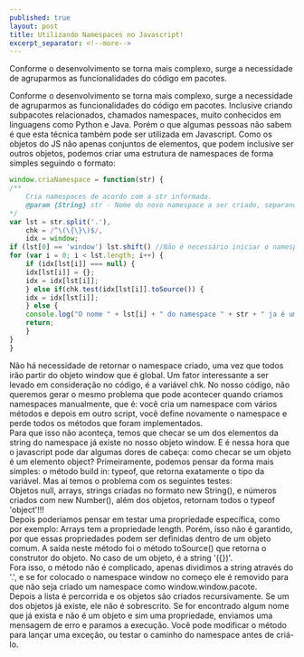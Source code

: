 ```yaml
---
published: true
layout: post
title: Utilizando Namespaces no Javascript!
excerpt_separator: <!--more-->
---
```

Conforme o desenvolvimento se torna mais complexo, surge a necessidade de agruparmos as funcionalidades do código em pacotes. 
<!--more-->
Conforme o desenvolvimento se torna mais complexo, surge a necessidade de agruparmos as funcionalidades do código em pacotes. Inclusive criando subpacotes relacionados, chamados namespaces, muito conhecidos em linguagens como Python e Java. Porém o que algumas pessoas não sabem é que esta técnica também pode ser utilizada em Javascript.
Como os objetos do JS não apenas conjuntos de elementos, que podem inclusive ser outros objetos, podemos criar uma estrutura de namespaces de forma simples seguindo o formato:

```javascript
window.criaNamespace = function(str) {
/**
	Cria namespaces de acordo com a str informada.
    @param {String} str - Nome do novo namespace a ser criado, separando pacotes por '.'
*/
var lst = str.split('.'),
	chk = /^\(\{\}\)$/,
	idx = window;
if (lst[0] == 'window') lst.shift() //Não é necessário iniciar o namespace com window.
for (var i = 0; i < lst.length; i++) {
	if (idx[lst[i]] === null) {
	idx[lst[i]] = {};
	idx = idx[lst[i]];
	} else if(chk.test(idx[lst[i]].toSource()) {
	idx = idx[lst[i]];
    } else {
	console.log("O nome " + lst[i] + " do namespace " + str + " ja é uma propriedade em uso");
	return;
    }
}
}
```
Não há necessidade de retornar o namespace criado, uma vez que todos irão partir do objeto window que é global. Um fator interessante a ser levado em consideração no código, é a variável chk. No nosso código, não queremos gerar o mesmo problema que pode acontecer quando criamos namespaces manualmente, que é: você cria um namespace com vários métodos e depois em outro script, você define novamente o namespace e perde todos os métodos que foram implementados.  
	Para que isso não aconteça, temos que checar se um dos elementos da string do namespace já existe no nosso objeto window. E é nessa hora que o javascript pode dar algumas dores de cabeça: como checar se um objeto é um elemento object?
    Primeiramente, podemos pensar da forma mais simples: o método build in: typeof, que retorna exatamente o tipo da variável. Mas ai temos o problema com os seguintes testes:  
    Objetos null, arrays, strings criadas no formato new String(), e números criados com new Number(), além dos objetos, retornam todos o typeof 'object'!!!  
    Depois poderiamos pensar em testar uma propriedade específica, como por exemplo: Arrays tem a propriedade length. Porém, isso não é garantido, por que essas propriedades podem ser definidas dentro de um objeto comum. A saída neste método foi o método toSource() que retorna o construtor do objeto. No caso de um objeto, é a string '({})'.  
    Fora isso, o método não é complicado, apenas dividimos a string através do '.', e se for colocado o namespace window no começo ele é removido para que não seja criado um namespace como window.window.pacote.  
    Depois a lista é percorrida e os objetos são criados recursivamente. Se um dos objetos já existe, ele não é sobrescrito. Se for encontrado algum nome que já exista e não é um objeto e sim uma propriedade, enviamos uma mensagem de erro e paramos a execução. Você pode modificar o método para lançar uma exceção, ou testar o caminho do namespace antes de criá-lo.  
    
